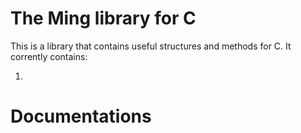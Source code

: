 The Ming library for C
==============

This is a library that contains useful structures and methods for C.
It corrently contains:

1.

Documentations
======================

